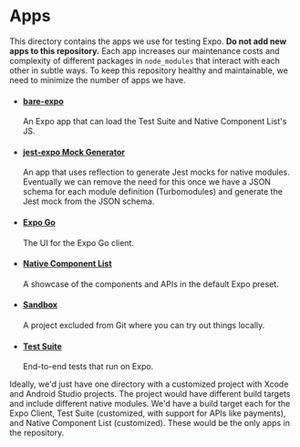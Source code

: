 # Apps

This directory contains the apps we use for testing Expo. **Do not add new apps to this repository.** Each app increases our maintenance costs and complexity of different packages in `node_modules` that interact with each other in subtle ways. To keep this repository healthy and maintainable, we need to minimize the number of apps we have.

- #### [bare-expo](https://github.com/expo/expo/tree/main/apps/bare-expo)
  An Expo app that can load the Test Suite and Native Component List's JS.
- #### [jest-expo Mock Generator](https://github.com/expo/expo/tree/main/apps/jest-expo-mock-generator)
  An app that uses reflection to generate Jest mocks for native modules. Eventually we can remove the need for this once we have a JSON schema for each module definition (Turbomodules) and generate the Jest mock from the JSON schema.
- #### [Expo Go](https://github.com/expo/expo/tree/main/apps/expo-go)
  The UI for the Expo Go client.
- #### [Native Component List](https://github.com/expo/expo/tree/main/apps/native-component-list)
  A showcase of the components and APIs in the default Expo preset.
- #### [Sandbox](https://github.com/expo/expo/tree/main/apps/sandbox)
  A project excluded from Git where you can try out things locally.
- #### [Test Suite](https://github.com/expo/expo/tree/main/apps/test-suite)
  End-to-end tests that run on Expo.

Ideally, we'd just have one directory with a customized project with Xcode and Android Studio projects. The project would have different build targets and include different native modules. We'd have a build target each for the Expo Client, Test Suite (customized, with support for APIs like payments), and Native Component List (customized). These would be the only apps in the repository.
